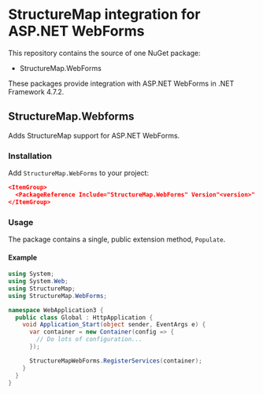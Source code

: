 # StructureMap integration for ASP.NET WebForms


This repository contains the source of one NuGet package:

 - StructureMap.WebForms

These packages provide integration with ASP.NET WebForms in .NET Framework 4.7.2.

## StructureMap.Webforms

Adds StructureMap support for ASP.NET WebForms.

### Installation

Add `StructureMap.WebForms` to your project:

```json
<ItemGroup>
  <PackageReference Include="StructureMap.WebForms" Version"<version>" />
</ItemGroup>
```

### Usage

The package contains a single, public extension method, `Populate`.

#### Example

```csharp
using System;
using System.Web;
using StructureMap;
using StructureMap.WebForms;

namespace WebApplication3 {
  public class Global : HttpApplication {
    void Application_Start(object sender, EventArgs e) {
      var container = new Container(config => {
        // Do lots of configuration...
      });

      StructureMapWebForms.RegisterServices(container);
    }
  }
}
```
